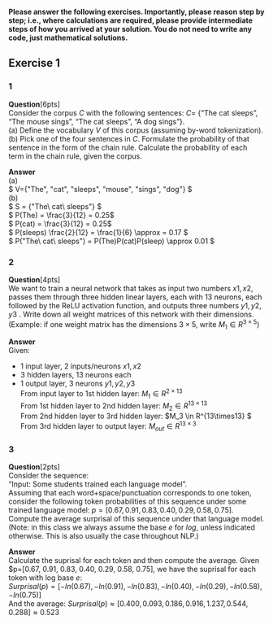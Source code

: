 **Please answer the following exercises. Importantly, please reason step by step; i.e., where calculations are required, please provide intermediate steps of how you arrived at your solution. You do not need to write any code, just mathematical solutions.**
## Exercise 1
### 1
**Question**[6pts] <br>
Consider the corpus $C$ with the following sentences: $C=$
{“The cat sleeps”, “The mouse sings”, “The cat sleeps”, “A dog sings”}. <br>
(a) Define the vocabulary $V$ of this corpus (assuming by-word tokenization). <br> 
(b) Pick one of the four sentences in $C$. Formulate the probability of that sentence in the form of the chain rule. 
Calculate the probability of each term in the chain rule, given the corpus.

**Answer** <br>
(a) <br>
$ V={"The", "cat", "sleeps", "mouse", "sings", "dog"} $ <br>
(b) <br>
$ S = {"The\ cat\ sleeps"} $ <br>
$ P(The) = \frac{3}{12} = 0.25$ <br>
$ P(cat) = \frac{3}{12} = 0.25$ <br>
$ P(sleeps) \frac{2}{12} = \frac{1}{6} \approx = 0.17 $ <br>
$ P("The\ cat\ sleeps") = P(The)P(cat)P(sleep) \approx 0.01  $ <br>

### 2
**Question**[4pts]<br>
 We want to train a neural network that takes as input two numbers $x1, x2$, passes them through three hidden linear layers, each with 13 neurons, each followed by the ReLU activation function, and outputs three numbers $y1, y2, y3$
. Write down all weight matrices of this network with their dimensions. 
(Example: if one weight matrix has the dimensions $3\times5$, write $M_1\in R^{3\times5}$) <br>

**Answer** <br>
Given:<br>
- 1 input layer, 2 inputs/neurons $x1, x2$ <br>
- 3 hidden layers, 13 neurons each <br>
- 1 output layer, 3 neurons $y1, y2, y3$ <br>
From input layer to 1st hidden layer: $M_1 \in R^{2\times13}$ <br>
From 1st hidden layer to 2nd hidden layer: $M_2 \in R^{13\times13}$ <br>
From 2nd hidden layer to 3rd hidden layer: $M_3 \in R^{13\times13} $<br>
From 3rd hidden layer to output layer: $M_{out} \in R^{13\times3}$ <br>

### 3
**Question**[2pts]<br>
 Consider the sequence: <br>
 “Input: Some students trained each language model”. <br> 
 Assuming that each word+space/punctuation corresponds to one token, consider the following token probabilities of this sequence under some trained language model: $p=[0.67, 0.91, 0.83, 0.40, 0.29, 0.58, 0.75]$. Compute the average surprisal of this sequence under that language model. (Note: in this class we always assume the base $e$ for $log$, unless indicated otherwise. This is also usually the case throughout NLP.)

**Answer** <br>
Calculate the suprisal for each token and then compute the average.
Given $p=[0.67, 0.91, 0.83, 0.40, 0.29, 0.58, 0.75], we have the suprisal for each token with log base $e$: <br>
$Surprisal(p)=[−ln(0.67),−ln(0.91),−ln(0.83),−ln(0.40),−ln(0.29),−ln(0.58),−ln(0.75)]$ <br>
And the average: $Surprisal(p)\approx [0.400,0.093,0.186,0.916,1.237,0.544,0.288] \approx 0.523$ <br>

